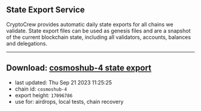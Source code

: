 ## State Export Service
CryptoCrew provides automatic daily state exports for all chains we validate. State export files can be used as genesis files and are a snapshot of the current blockchain state, including all validators, accounts, balances and delegations.

---
**Download: [cosmoshub-4 state export](https://dl.ccvalidators.com/SERVICE/cosmoshub/cosmoshub-4_export_17096786.json)**
---

- last updated: Thu Sep 21 2023 11:25:25
- chain id: `cosmoshub-4`
- export height: `17096786`
- use for: airdrops, local tests, chain recovery

